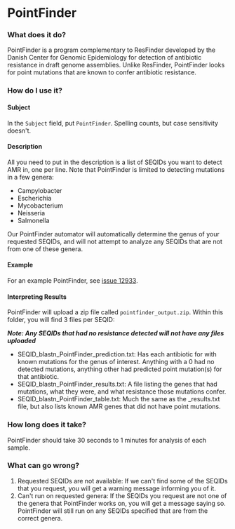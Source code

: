 # PointFinder

### What does it do?

PointFinder is a program complementary to ResFinder developed by the Danish Center for Genomic Epidemiology
for detection of antibiotic resistance in draft genome assemblies. Unlike ResFinder, PointFinder looks for point
mutations that are known to confer antibiotic resistance.

### How do I use it?

#### Subject

In the `Subject` field, put `PointFinder`. Spelling counts, but case sensitivity doesn't.

#### Description

All you need to put in the description is a list of SEQIDs you want to detect AMR in, one per line.
Note that PointFinder is limited to detecting mutations in a few genera:

* Campylobacter
* Escherichia
* Mycobacterium
* Neisseria
* Salmonella

Our PointFinder automator will automatically determine the genus of your requested SEQIDs, and will not attempt to
analyze any SEQIDs that are not from one of these genera.

#### Example

For an example PointFinder, see [issue 12933](https://redmine.biodiversity.agr.gc.ca/issues/12933).

#### Interpreting Results

PointFinder will upload a zip file called `pointfinder_output.zip`. Within this folder, you will find 3 files per
SEQID:

**_Note: Any SEQIDs that had no resistance detected will not have any files uploaded_**

* SEQID\_blastn\_PointFinder\_prediction.txt: Has each antibiotic for with known mutations for the genus of interest.
Anything with a 0 had no detected mutations, anything other had predicted point mutation(s) for that antibiotic.
* SEQID\_blastn\_PointFinder\_results.txt: A file listing the genes that had mutations, what they were, and what resistance those
mutations confer.
* SEQID\_blastn\_PointFinder\_table.txt: Much the same as the \_results.txt file, but also lists known AMR genes that
did not have point mutations.

### How long does it take?

PointFinder should take 30 seconds to 1 minutes for analysis of each sample.

### What can go wrong?

1) Requested SEQIDs are not available: If we can't find some of the SEQIDs that you request, you will get a warning
message informing you of it.
2) Can't run on requested genera: If the SEQIDs you request are not one of the genera that PointFinder works on,
you will get a message saying so. PointFinder will still run on any SEQIDs specified that are from the correct genera.

